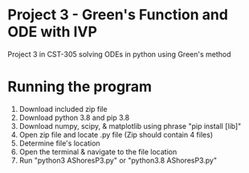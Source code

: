 # Project 3 - Green's Function and ODE with IVP
Project 3 in CST-305 solving ODEs in python using Green's method

# Running the program
1. Download included zip file
2. Download python 3.8 and pip 3.8
3. Download numpy, scipy, & matplotlib using phrase "pip install [lib]" 
4. Open zip file and locate .py file (Zip should contain 4 files)
5. Determine file's location
6. Open the terminal & navigate to the file location
7. Run "python3 AShoresP3.py" or "python3.8 AShoresP3.py"
